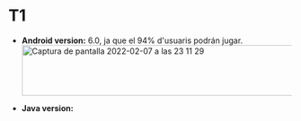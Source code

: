 # T1

 - **Android version:** 6.0, ja que el 94% d'usuaris podrán jugar.
     <img width="1012" alt="Captura de pantalla 2022-02-07 a las 23 11 29" src="https://user-images.githubusercontent.com/83337658/154515798-60a44e84-6503-4fb5-a920-bb993107d1ac.png" height="90px">

 - **Java version:** 
 
